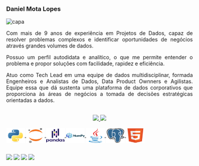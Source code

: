 ### Daniel Mota Lopes

 <!--img src="https://daxg39y63pxwu.cloudfront.net/images/blog/data-engineering-skills/Essential_Data_Engineer_Skills.png" title="capa" alt="capa" /> --> 
<img src="https://lh3.googleusercontent.com/pw/ABLVV86LhRtesSB4N3IwpNuHXCUk6UmVueCwMFwBWj6HW7MzqP2GydeS-wJdiwO_iPyIiYoqWJWACVKA7xD6wwXK21cXprBndCLQD7XcHT66pCw-c21cKG-ZlR7YCYkXax97HkwLN5thHjYOj-l4MOw2cvVDpQ=w2133-h541-s-no-gm?authuser=0" title="capa" alt="capa" />

<!--
- 🔭 I’m currently working with Data Engineering
- 🌱 I’m currently learning Apache Airflow, Spark and AWS
- 😄 Pronouns: she/her
-->

</div>
<div align="justify">

Com mais de 9 anos de experiência em Projetos de Dados, capaz de resolver problemas complexos e identificar oportunidades de negócios através grandes volumes de dados.

Possuo um perfil autodidata e analítico, o que me permite entender o problema e propor soluções com facilidade, rapidez e eficiência. 

Atuo como Tech Lead em uma equipe de dados multidisciplinar, formada Engenheiros e Analistas de  Dados, Data Product Ownners e Agilistas. Equipe essa que dá sustenta uma plataforma de dados corporativos que proporciona às áreas de negócios a tomada de decisões estratégicas orientadas a dados.


</div>
<br>
<div align="center">
  <a href="https://github.com/Dannylopes">

   <img height="180em" src="https://github-readme-stats.vercel.app/api?username=Dannylopes&show_icons=true&theme=gruvbox&include_all_commits=true&count_private=true"/>
  
  
  
  <img height="180em" src="https://github-readme-stats.vercel.app/api/top-langs/?username=Dannylopes&layout=compact&langs_count=7&theme=merko"/>
</div>

  
<div style="display: inline_block"><br>
  <img align="center" alt="Mi-Python" height="40" width="50" src="https://raw.githubusercontent.com/devicons/devicon/master/icons/python/python-original.svg">
  <img align="center" alt="Mi-Jupyter" height="40" width="50" src="https://raw.githubusercontent.com/devicons/devicon/master/icons/jupyter/jupyter-original.svg">
  <img align="center" alt="Mi-Pandas" height="40" width="50" src="https://raw.githubusercontent.com/devicons/devicon/master/icons/pandas/pandas-original-wordmark.svg">
  <img align="center" alt="Mi-Numpy" height="40" width="50" src="https://raw.githubusercontent.com/devicons/devicon/master/icons/numpy/numpy-original-wordmark.svg">
  <img align="center" alt="Mi-Java" height="40" width="50" src="https://raw.githubusercontent.com/devicons/devicon/master/icons/java/java-original.svg">
  <img align="center" alt="Mi-Postgresql" height="40" width="50" src="https://raw.githubusercontent.com/devicons/devicon/master/icons/postgresql/postgresql-original.svg">
  <img align="center" alt="Mi-Html" height="40" width="50" src="https://raw.githubusercontent.com/devicons/devicon/master/icons/html5/html5-original.svg">
</div>
 
##

<div> 
  <a href="https://www.youtube.com/@millenagena" target="_blank"><img src="https://img.shields.io/badge/YouTube-FF0000?style=for-the-badge&logo=youtube&logoColor=white" target="_blank"></a>
  <a href="https://www.linkedin.com/in/millenagenapereira/" target="_blank"><img src="https://img.shields.io/badge/-LinkedIn-%230077B5?style=for-the-badge&logo=linkedin&logoColor=white" target="_blank"></a>
  <a href = "mailto:millenagena@gmail.com"><img src="https://img.shields.io/badge/-Gmail-%23333?style=for-the-badge&logo=gmail&logoColor=white" target="_blank"></a>
  <a href="https://instagram.com/millenagena" target="_blank"><img src="https://img.shields.io/badge/-Instagram-%23E4405F?style=for-the-badge&logo=instagram&logoColor=white" target="_blank"></a>
</div>
  
